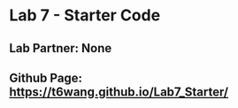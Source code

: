 # Lab 7 - Starter Code

## Lab Partner: None
## Github Page: https://t6wang.github.io/Lab7_Starter/
